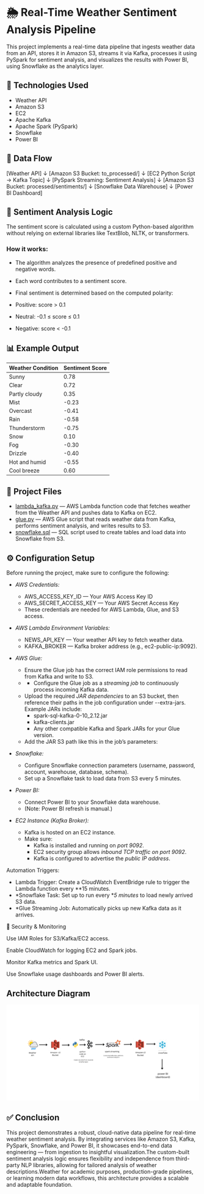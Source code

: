 # 🌦️ Real-Time Weather Sentiment Analysis Pipeline

This project implements a real-time data pipeline that ingests weather data from an API, stores it in Amazon S3, streams it via Kafka, processes it using PySpark for sentiment analysis, and visualizes the results with Power BI, using Snowflake as the analytics layer.


## 🔧 Technologies Used

- Weather API
- Amazon S3
- EC2
- Apache Kafka
- Apache Spark (PySpark)
- Snowflake
- Power BI

## 🔄 Data Flow


[Weather API]
      ↓
[Amazon S3 Bucket: to_processed/]
      ↓
[EC2 Python Script → Kafka Topic]
      ↓
[PySpark Streaming: Sentiment Analysis]
      ↓
[Amazon S3 Bucket: processed/sentiments/]
      ↓
[Snowflake Data Warehouse]
      ↓
[Power BI Dashboard]



## 🧠 Sentiment Analysis Logic

The sentiment score is calculated using a custom Python-based algorithm without relying on external libraries like TextBlob, NLTK, or transformers.

### How it works:
- The algorithm analyzes the presence of predefined positive and negative words.
- Each word contributes to a sentiment score.
- Final sentiment is determined based on the computed polarity:

- Positive: score > 0.1  
- Neutral: -0.1 ≤ score ≤ 0.1  
- Negative: score < -0.1


## 📊 Example Output
| Weather Condition | Sentiment Score |
| ----------------- | --------------- |
| Sunny             | 0.78            |
| Clear             | 0.72            |
| Partly cloudy     | 0.35            |
| Mist              | -0.23           |
| Overcast          | -0.41           |
| Rain              | -0.58           |
| Thunderstorm      | -0.75           |
| Snow              | 0.10            |
| Fog               | -0.30           |
| Drizzle           | -0.40           |
| Hot and humid     | -0.55           |
| Cool breeze       | 0.60            |



## 📂 Project Files

- [lambda_kafka.py](lambda.py) — AWS Lambda function code that fetches weather from the Weather API and pushes data to Kafka on EC2.
- [glue.py](glue.py) — AWS Glue script that reads weather data from Kafka, performs sentiment analysis, and writes results to S3.
- [snowflake.sql](snowflake.sql) — SQL script used to create tables and load data into Snowflake from S3.



## ⚙️ Configuration Setup

Before running the project, make sure to configure the following:

- *AWS Credentials:*
  - AWS_ACCESS_KEY_ID — Your AWS Access Key ID
  - AWS_SECRET_ACCESS_KEY — Your AWS Secret Access Key
  - These credentials are needed for AWS Lambda, Glue, and S3 access.

- *AWS Lambda Environment Variables:*
  - NEWS_API_KEY — Your weather API key to fetch weather data.
  - KAFKA_BROKER — Kafka broker address (e.g., ec2-public-ip:9092).

- *AWS Glue:*
  - Ensure the Glue job has the correct IAM role permissions to read from Kafka and write to S3.
  - - Configure the Glue job as a *streaming job* to continuously process incoming Kafka data.
  - Upload the required *JAR dependencies* to an S3 bucket, then reference their paths in the job configuration under --extra-jars. Example JARs include:
    - spark-sql-kafka-0-10_2.12.jar
    - kafka-clients.jar
    - Any other compatible Kafka and Spark JARs for your Glue version.
  - Add the JAR S3 path like this in the job’s parameters:

- *Snowflake:*
  - Configure Snowflake connection parameters (username, password, account, warehouse, database, schema).
  - Set up a Snowflake task to load data from S3 every 5 minutes.

- *Power BI:*
  - Connect Power BI to your Snowflake data warehouse.
  - (Note: Power BI refresh is manual.)

- *EC2 Instance (Kafka Broker):*
  - Kafka is hosted on an EC2 instance.
  - Make sure:
    - Kafka is installed and running on *port 9092*.
    - EC2 security group allows *inbound TCP traffic on port 9092*.
    - Kafka is configured to advertise the *public IP address*.


 Automation Triggers:
  - Lambda Trigger: Create a CloudWatch EventBridge rule to trigger the Lambda function every **15 minutes.
  - *Snowflake Task: Set up to run every **5 minutes* to load newly arrived S3 data.
  - *Glue Streaming Job: Automatically picks up new Kafka data as it arrives.
 

🔐 Security & Monitoring

Use IAM Roles for S3/Kafka/EC2 access.

Enable CloudWatch for logging EC2 and Spark jobs.

Monitor Kafka metrics and Spark UI.

Use Snowflake usage dashboards and Power BI alerts.



## Architecture Diagram

![Architecture](architecture.jpge)

## ✅ Conclusion

This project demonstrates a robust, cloud-native data pipeline for real-time weather sentiment analysis. By integrating services like Amazon S3, Kafka, PySpark, Snowflake, and Power BI, it showcases end-to-end data engineering — from ingestion to insightful visualization.The custom-built sentiment analysis logic ensures flexibility and independence from third-party NLP libraries, allowing for tailored analysis of weather descriptions.Weather for academic purposes, production-grade pipelines, or learning modern data workflows, this architecture provides a scalable and adaptable foundation.

